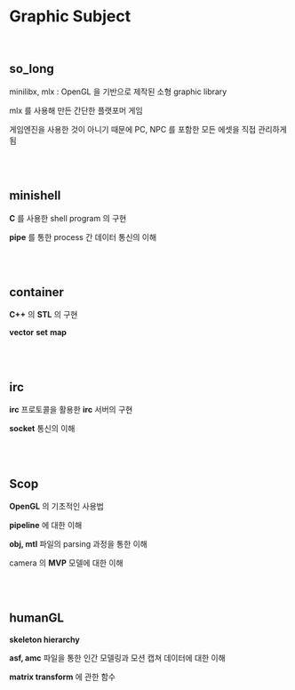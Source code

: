 # Graphic Subject

</br>

## so_long

minilibx, mlx : OpenGL 을 기반으로 제작된 소형 graphic library

mlx 를 사용해 만든 간단한 플랫포머 게임

게임엔진을 사용한 것이 아니기 때문에 PC, NPC 를 포함한 모든 에셋을 직접 관리하게 됨

</br>
</br>

## minishell

**C** 를 사용한 shell program 의 구현

**pipe** 를 통한 process 간 데이터 통신의 이해

</br>
</br>

## container

**C++** 의 **STL** 의 구현

**vector**
**set**
**map**

</br>
</br>

## irc

**irc** 프로토콜을 활용한 **irc** 서버의 구현

**socket** 통신의 이해

</br>
</br>


## Scop

**OpenGL** 의 기초적인 사용법

**pipeline** 에 대한 이해

**obj, mtl** 파일의 parsing 과정을 통한 이해

camera 의 **MVP** 모델에 대한 이해

</br>
</br>

## humanGL

**skeleton hierarchy**

**asf, amc** 파일을 통한 인간 모델링과 모션 캡쳐 데이터에 대한 이해

**matrix transform** 에 관한 함수